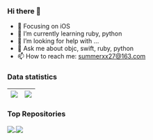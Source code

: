 ### Hi there 👋
- 🔭 Focusing on iOS
- 🌱 I’m currently learning ruby, python
- 🤔 I’m looking for help with ...
- 💬 Ask me about objc, swift, ruby, python
- 📫 How to reach me: summerxx27@163.com

### Data statistics
| <a href="https://github.com/summerxx27/github-readme-stats"><img align="center" src="https://github-readme-stats-git-master-summerxx27.vercel.app/api?username=summerxx27&show_icons=true&include_all_commits=true&theme=buefy&hide_border=true" /></a> | <a href="https://github.com/summerxx27/github-readme-stats"><img align="center" src="https://github-readme-stats.vercel.app/api/top-langs/?username=summerxx27&layout=compact&theme=buefy&hide_border=true" /></a> |
| ------------- | ------------- |

### Top Repositories
<a href="https://github.com/summerxx27/XTDeriveGithubDataToExcel">
  <img align="center" src="https://github-readme-stats-git-master-summerxx27.vercel.app/api/pin/?username=summerxx27&repo=XTDeriveGithubDataToExcel&theme=buefy" />
</a>
<a href="https://github.com/summerxx27/summerxx27.github.io">
  <img align="center" src="https://github-readme-stats-git-master-summerxx27.vercel.app/api/pin/?username=summerxx27&repo=summerxx27.github.io&theme=buefy" />
</a>


<!--
**summerxx27/summerxx27** is a ✨ _special_ ✨ repository because its `README.md` (this file) appears on your GitHub profile.

Here are some ideas to get you started:

- 🔭 I’m currently working on ...
- 🌱 I’m currently learning ...
- 👯 I’m looking to collaborate on ...
- 🤔 I’m looking for help with ...
- 💬 Ask me about ...
- 📫 How to reach me: ...
- 😄 Pronouns: ...
- ⚡ Fun fact: ...
-->
